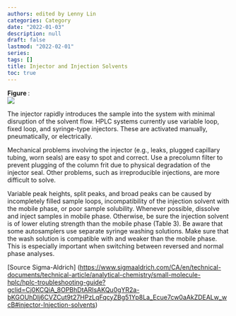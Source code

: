 ```yaml
---
authors: edited by Lenny Lin
categories: Category
date: "2022-01-03"
description: null
draft: false
lastmod: "2022-02-01"
series: 
tags: []
title: Injector and Injection Solvents
toc: true
---
```


<figcaption><b>Figure </b>: </figcaption>
<img src = "/docs/images/"/>
<!--more-->

The injector rapidly introduces the sample into the system with minimal disruption of the solvent flow. HPLC systems currently use variable loop, fixed loop, and syringe-type injectors. These are activated manually, pneumatically, or electrically.

Mechanical problems involving the injector (e.g., leaks, plugged capillary tubing, worn seals) are easy to spot and correct. Use a precolumn filter to prevent plugging of the column frit due to physical degradation of the injector seal. Other problems, such as irreproducible injections, are more difficult to solve.

Variable peak heights, split peaks, and broad peaks can be caused by incompletely filled sample loops, incompatibility of the injection solvent with the mobile phase, or poor sample solubility. Whenever possible, dissolve and inject samples in mobile phase. Otherwise, be sure the injection solvent is of lower eluting strength than the mobile phase (Table 3). Be aware that some autosamplers use separate syringe washing solutions. Make sure that the wash solution is compatible with and weaker than the mobile phase. This is especially important when switching between reversed and normal phase analyses.  

[Source Sigma-Aldrich] (https://www.sigmaaldrich.com/CA/en/technical-documents/technical-article/analytical-chemistry/small-molecule-hplc/hplc-troubleshooting-guide?gclid=Cj0KCQiA_8OPBhDtARIsAKQu0gYR2a-bKGOUhDIj6CVZCut9t27HPzLqFqcyZBg51Yp8La_Ecue7cw0aAkZDEALw_wcB#injector-Injection-solvents)